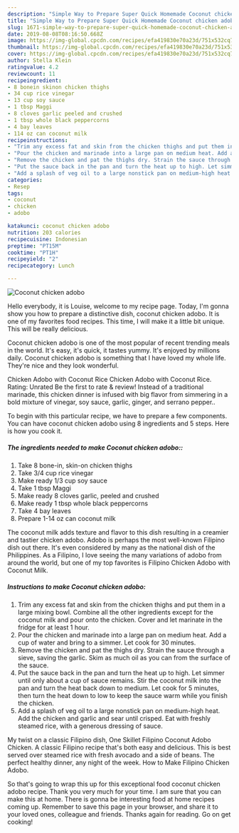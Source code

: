 ```yaml
---
description: "Simple Way to Prepare Super Quick Homemade Coconut chicken adobo"
title: "Simple Way to Prepare Super Quick Homemade Coconut chicken adobo"
slug: 1671-simple-way-to-prepare-super-quick-homemade-coconut-chicken-adobo
date: 2019-08-08T08:16:50.668Z
image: https://img-global.cpcdn.com/recipes/efa419830e70a23d/751x532cq70/coconut-chicken-adobo-recipe-main-photo.jpg
thumbnail: https://img-global.cpcdn.com/recipes/efa419830e70a23d/751x532cq70/coconut-chicken-adobo-recipe-main-photo.jpg
cover: https://img-global.cpcdn.com/recipes/efa419830e70a23d/751x532cq70/coconut-chicken-adobo-recipe-main-photo.jpg
author: Stella Klein
ratingvalue: 4.2
reviewcount: 11
recipeingredient:
- 8 bonein skinon chicken thighs
- 34 cup rice vinegar
- 13 cup soy sauce
- 1 tbsp Maggi
- 8 cloves garlic peeled and crushed
- 1 tbsp whole black peppercorns
- 4 bay leaves
- 114 oz can coconut milk
recipeinstructions:
- "Trim any excess fat and skin from the chicken thighs and put them in a large mixing bowl. Combine all the other ingredients except for the coconut milk and pour onto the chicken. Cover and let marinate in the fridge for at least 1 hour."
- "Pour the chicken and marinade into a large pan on medium heat. Add a cup of water and bring to a simmer. Let cook for 30 minutes."
- "Remove the chicken and pat the thighs dry. Strain the sauce through a sieve, saving the garlic. Skim as much oil as you can from the surface of the sauce."
- "Put the sauce back in the pan and turn the heat up to high. Let simmer until only about a cup of sauce remains. Stir the coconut milk into the pan and turn the heat back down to medium. Let cook for 5 minutes, then turn the heat down to low to keep the sauce warm while you finish the chicken."
- "Add a splash of veg oil to a large nonstick pan on medium-high heat. Add the chicken and garlic and sear until crisped. Eat with freshly steamed rice, with a generous dressing of sauce."
categories:
- Resep
tags:
- coconut
- chicken
- adobo

katakunci: coconut chicken adobo
nutrition: 203 calories
recipecuisine: Indonesian
preptime: "PT15M"
cooktime: "PT1H"
recipeyield: "2"
recipecategory: Lunch

---
```



![Coconut chicken adobo](https://img-global.cpcdn.com/recipes/efa419830e70a23d/751x532cq70/coconut-chicken-adobo-recipe-main-photo.jpg)

Hello everybody, it is Louise, welcome to my recipe page. Today, I'm gonna show you how to prepare a distinctive dish, coconut chicken adobo. It is one of my favorites food recipes. This time, I will make it a little bit unique. This will be really delicious.

Coconut chicken adobo is one of the most popular of recent trending meals in the world. It's easy, it's quick, it tastes yummy. It's enjoyed by millions daily. Coconut chicken adobo is something that I have loved my whole life. They're nice and they look wonderful.

Chicken Adobo with Coconut Rice Chicken Adobo with Coconut Rice. Rating: Unrated Be the first to rate &amp; review! Instead of a traditional marinade, this chicken dinner is infused with big flavor from simmering in a bold mixture of vinegar, soy sauce, garlic, ginger, and serrano pepper..


To begin with this particular recipe, we have to prepare a few components. You can have coconut chicken adobo using 8 ingredients and 5 steps. Here is how you cook it.

##### The ingredients needed to make Coconut chicken adobo::

1. Take 8 bone-in, skin-on chicken thighs
1. Take 3/4 cup rice vinegar
1. Make ready 1/3 cup soy sauce
1. Take 1 tbsp Maggi
1. Make ready 8 cloves garlic, peeled and crushed
1. Make ready 1 tbsp whole black peppercorns
1. Take 4 bay leaves
1. Prepare 1-14 oz can coconut milk


The coconut milk adds texture and flavor to this dish resulting in a creamier and tastier chicken adobo. Adobo is perhaps the most well-known Filipino dish out there. It&#39;s even considered by many as the national dish of the Philippines. As a Filipino, I love seeing the many variations of adobo from around the world, but one of my top favorites is Filipino Chicken Adobo with Coconut Milk. 

##### Instructions to make Coconut chicken adobo:

1. Trim any excess fat and skin from the chicken thighs and put them in a large mixing bowl. Combine all the other ingredients except for the coconut milk and pour onto the chicken. Cover and let marinate in the fridge for at least 1 hour.
1. Pour the chicken and marinade into a large pan on medium heat. Add a cup of water and bring to a simmer. Let cook for 30 minutes.
1. Remove the chicken and pat the thighs dry. Strain the sauce through a sieve, saving the garlic. Skim as much oil as you can from the surface of the sauce.
1. Put the sauce back in the pan and turn the heat up to high. Let simmer until only about a cup of sauce remains. Stir the coconut milk into the pan and turn the heat back down to medium. Let cook for 5 minutes, then turn the heat down to low to keep the sauce warm while you finish the chicken.
1. Add a splash of veg oil to a large nonstick pan on medium-high heat. Add the chicken and garlic and sear until crisped. Eat with freshly steamed rice, with a generous dressing of sauce.


My twist on a classic Filipino dish, One Skillet Filipino Coconut Adobo Chicken. A classic Filipino recipe that&#39;s both easy and delicious. This is best served over steamed rice with fresh avocado and a side of beans. The perfect healthy dinner, any night of the week. How to Make Filipino Chicken Adobo. 

So that's going to wrap this up for this exceptional food coconut chicken adobo recipe. Thank you very much for your time. I am sure that you can make this at home. There is gonna be interesting food at home recipes coming up. Remember to save this page in your browser, and share it to your loved ones, colleague and friends. Thanks again for reading. Go on get cooking!
